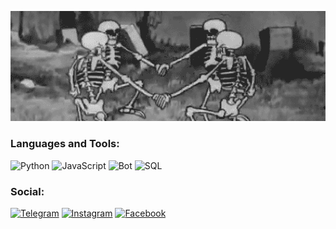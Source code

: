 [![Header](https://github.com/Atoshol/Atoshol/blob/main/assets/skelotons.gif)](https://www.instagram.com/atoshol_)

### Languages and Tools:
![Python](https://img.shields.io/badge/-Python-090909?style=for-the-badge&logo=Python)
![JavaScript](https://img.shields.io/badge/-JavaScript-090909?style=for-the-badge&logo=JavaScript)
![Bot](https://img.shields.io/badge/-Bots-090909?style=for-the-badge&logo=telegram)
![SQL](https://img.shields.io/badge/-sql-090909?style=for-the-badge&logo=postgresql)

### Social:
[![Telegram](https://img.shields.io/badge/-Telegram-090909?style=for-the-badge&logo=telegram&logoColor=27A0D9)](https://t.me/atoshol)
[![Instagram](https://img.shields.io/badge/-Instagram-090909?style=for-the-badge&logo=instagram&logoColor=B4068E)](https://www.instagram.com/atoshol_)
[![Facebook](https://img.shields.io/badge/-Facebook-090909?style=for-the-badge&logo=Facebook&logoColor=1195F5)](https://www.facebook.com/atoshol/)
